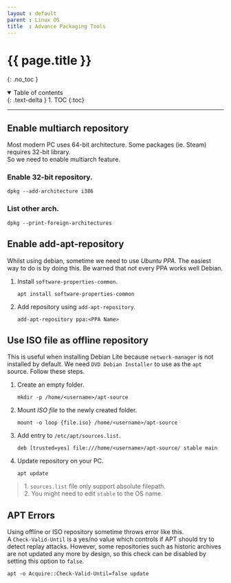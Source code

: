 ```yaml
---
layout : default
parent : Linux OS
title  : Advance Packaging Tools
---
```


# {{ page.title }}
{: .no_toc }

<details open markdown="block">
  <summary>
    Table of contents
  </summary>
  {: .text-delta }
1. TOC
{:toc}
</details>

---

## Enable multiarch repository

Most modern PC uses 64-bit architecture.
Some packages (ie. Steam) requires 32-bit library.<br>
So we need to enable multiarch feature.<br>

### Enable 32-bit repository.

```
dpkg --add-architecture i386
```

### List other arch.

```
dpkg --print-foreign-architectures
```

## Enable add-apt-repository

Whilst using debian, sometime we need to use _Ubuntu PPA_.
The easiest way to do is by doing this.
Be warned that not every PPA works well Debian.
1. Install `software-properties-common`.
    ```
    apt install software-properties-common
    ```
2. Add repository using `add-apt-repository`.
    ```
    add-apt-repository ppa:<PPA Name>
    ```

## Use ISO file as offline repository

This is useful when installing Debian Lite because `network-manager` is not installed by default.
We need `DVD Debian Installer` to use as the `apt` source.
Follow these steps.
1. Create an empty folder.
    ```
    mkdir -p /home/<username>/apt-source
    ```
2. Mount _ISO file_ to the newly created folder.
    ```
    mount -o loop {file.iso} /home/<username>/apt-source
    ```
3. Add entry to `/etc/apt/sources.list`.
    ```
    deb [trusted=yes] file:///home/<username>/apt-source/ stable main
    ```
4. Update repository on your PC.
    ```
    apt update
    ```
> 1\. `sources.list` file only support absolute filepath.<br>
> 2\. You might need to edit `stable` to the OS name.

## APT Errors

Using offline or ISO repository sometime throws error like this.<br>
A `Check-Valid-Until`  is a yes/no value which controls if APT should try to detect replay attacks.
However, some repositories such as historic archives are not updated any more by design, so this
check can be disabled by setting this option to `false`.
```
apt -o Acquire::Check-Valid-Until=false update
```
